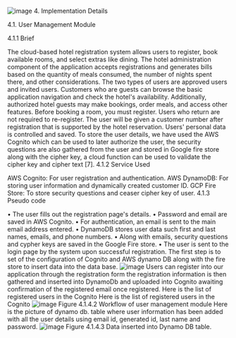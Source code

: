 ![image](https://user-images.githubusercontent.com/48622120/186059214-91c4e961-edf4-4b25-8697-278e48c4f73a.png)
4.	Implementation Details

4.1.	User Management Module

4.1.1 Brief

The cloud-based hotel registration system allows users to register, book available rooms, and select extras like dining. The hotel administration component of the application accepts registrations and generates bills based on the quantity of meals consumed, the number of nights spent there, and other considerations. The two types of users are approved users and invited users. Customers who are guests can browse the basic application navigation and check the hotel's availability. Additionally, authorized hotel guests may make bookings, order meals, and access other features. Before booking a room, you must register. Users who return are not required to re-register. The user will be given a customer number after registration that is supported by the hotel reservation. Users' personal data is controlled and saved.
To store the user details, we have used the AWS Cognito which can be used to later authorize the user, the security questions are also gathered from the user and stored in Google fire store along with the cipher key, a cloud function can be used to validate the cipher key and cipher text [7].
4.1.2 Service Used

AWS Cognito: For user registration and authentication.
AWS DynamoDB: For storing user information and dynamically created customer ID.
GCP Fire Store: To store security questions and ceaser cipher key of user.
4.1.3 Pseudo code

•	The user fills out the registration page's details.
•	Password and email are saved in AWS Cognito.
•	For authentication, an email is sent to the main email address entered.
•	DynamoDB stores user data such first and last names, emails, and phone numbers.
•	Along with emails, security questions and cypher keys are saved in the Google Fire store.
•	The user is sent to the login page by the system upon successful registration.
The first step is to set of the configuration of Cognito and AWS dynamo DB along with the fire store to insert data into the data base.
![image](https://user-images.githubusercontent.com/48622120/186059294-d84dcb40-217e-4efb-b557-3ff2e7abdcea.png)
Users can register into our application through the registration form the registration information is then gathered and inserted into DynamoDb and uploaded into Cognito awaiting confirmation of the registered email once registered.
Here is the list of registered users in the Cognito
Here is the list of registered users in the Cognito
 ![image](https://user-images.githubusercontent.com/48622120/186059358-1d3eb56b-23a9-45b0-b95b-03eb1bebe438.png)
Figure 4.1.4.2 Workflow of user management module
Here is the picture of dynamo db. table where user information has been added with all the user details using email id, generated id, last name and password.
 ![image](https://user-images.githubusercontent.com/48622120/186059373-304ebe79-e59b-470b-b4f2-8b52154c0e10.png)
Figure 4.1.4.3 Data inserted into Dynamo DB table.
